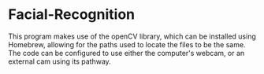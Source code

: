 # Facial-Recognition
This program makes use of the openCV library, which can be installed using Homebrew, allowing for the paths used to locate the files to be the same. The code can be configured to use either the computer's webcam, or an external cam using its pathway. 
